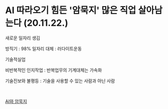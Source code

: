 # AI 따라오기 힘든 '암묵지' 많은 직업 살아남는다 (20.11.22.)

새로운 일자리 생김

방직기 : 98% 일자리 대체 : 러다이트운동

기술적실업

비반복적인 인지작업  :  반복업무의 기계대체는 가속화

기술진보와 불평등 : 기술을 사용할 수 있는 사람과 아닌 사람

<br> 
 
[AI와 암묵지](https://www.joongang.co.kr/article/23925465#home)
